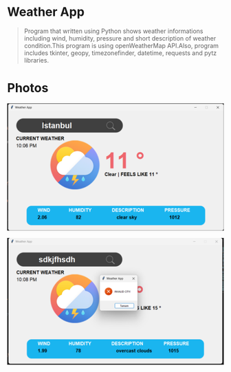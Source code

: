 # Weather App
>Program that written using Python shows weather informations including wind, humidity, pressure and short description of weather condition.This program is using openWeatherMap API.Also, program includes tkinter, geopy, timezonefinder, datetime, requests and pytz libraries.


# Photos
![Markdown Resim](https://raw.githubusercontent.com/emretan9/Weather-App/main/1.png)

![Markdown Resim](https://raw.githubusercontent.com/emretan9/Weather-App/main/2.png)
